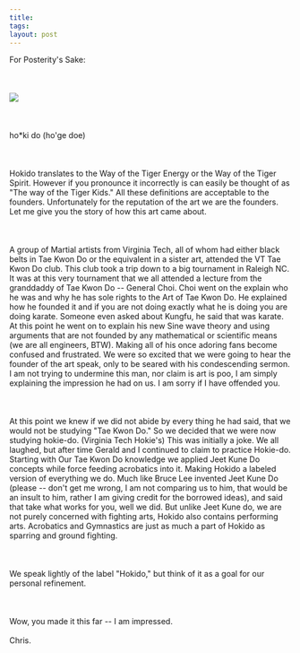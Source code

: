 ```yaml
---
title:  
tags: 
layout: post
---
```

For Posterity's Sake:<br /><br /><br /><br /><img src="http://fuzzymonk.com/photos/blog/image/595/hokido.jpg" class="center" /><br /><br /><br /><br />ho*ki do (ho'ge doe)<br /><br /><br /><br />Hokido translates to the Way of the Tiger Energy or the Way of the Tiger Spirit. However if you pronounce it incorrectly is can easily be thought of as "The way of the Tiger Kids." All these definitions are acceptable to the founders. Unfortunately for the reputation of the art we are the founders. Let me give you the story of how this art came about.<br /><br /><br /><br />A group of Martial artists from Virginia Tech, all of whom had either black belts in Tae Kwon Do or the equivalent in a sister art, attended the VT Tae Kwon Do club. This club took a trip down to a big tournament in Raleigh NC. It was at this very tournament that we all attended a lecture from the granddaddy of Tae Kwon Do -- General Choi. Choi went on the explain who he was and why he has sole rights to the Art of Tae Kwon Do. He explained how he founded it and if you are not doing exactly what he is doing you are doing karate. Someone even asked about Kungfu, he said that was karate. At this point he went on to explain his new Sine wave theory and using arguments that are not founded by any mathematical or scientific means (we are all engineers, BTW). Making all of his once adoring fans become confused and frustrated. We were so excited that we were going to hear the founder of the art speak, only to be seared with his condescending sermon. I am not trying to undermine this man, nor claim is art is poo, I am simply explaining the impression he had on us. I am sorry if I have offended you.<br /><br /><br /><br />At this point we knew if we did not abide by every thing he had said, that we would not be studying "Tae Kwon Do." So we decided that we were now studying hokie-do. (Virginia Tech Hokie's) This was initially a joke. We all laughed, but after time Gerald and I continued to claim to practice Hokie-do. Starting with Our Tae Kwon Do knowledge we applied Jeet Kune Do concepts while force feeding acrobatics into it. Making Hokido a labeled version of everything we do. Much like Bruce Lee invented Jeet Kune Do (please -- don't get me wrong, I am not comparing us to him, that would be an insult to him, rather I am giving credit for the borrowed ideas), and said that take what works for you, well we did. But unlike Jeet Kune do, we are not purely concerned with fighting arts, Hokido also contains performing arts. Acrobatics and Gymnastics are just as much a part of Hokido as sparring and ground fighting.<br /><br /><br /><br />We speak lightly of the label "Hokido," but think of it as a goal for our personal refinement.<br /><br /><br /><br />Wow, you made it this far -- I am impressed.<br /><br />Chris.
